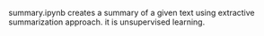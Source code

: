 summary.ipynb creates a summary of a given text using extractive summarization approach. 
it is unsupervised learning. 
